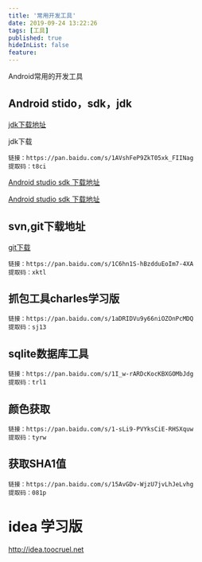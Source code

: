 ```yaml
---
title: '常用开发工具'
date: 2019-09-24 13:22:26
tags: [工具]
published: true
hideInList: false
feature: 
---
```

Android常用的开发工具
<!-- more -->

## Android stido，sdk，jdk
[jdk下载地址](https://www.oracle.com/technetwork/java/javase/downloads/index.html)

jdk下载  
```
链接：https://pan.baidu.com/s/1AVshFeP9ZkT05xk_FIINag 
提取码：t8ci 
```


[Android studio sdk 下载地址](http://www.android-studio.org/index.php)

[Android studio sdk 下载地址](https://developer.android.google.cn/studio)

## svn,git下载地址
[git下载](https://git-scm.com/downloads)

```
链接：https://pan.baidu.com/s/1C6hn1S-hBzdduEoIm7-4XA 
提取码：xktl 
```

## 抓包工具charles学习版
```
链接：https://pan.baidu.com/s/1aDRIDVu9y66niOZOnPcMDQ 
提取码：sj13 
```

## sqlite数据库工具
```
链接：https://pan.baidu.com/s/1I_w-rARDcKocKBXGOMbJdg 
提取码：trl1
```

## 颜色获取
```
链接：https://pan.baidu.com/s/1-sLi9-PVYksCiE-RHSXquw 
提取码：tyrw 
```

## 获取SHA1值
```
链接：https://pan.baidu.com/s/15AvGDv-WjzU7jvLhJeLvhg 
提取码：081p 
```


# idea 学习版
http://idea.toocruel.net